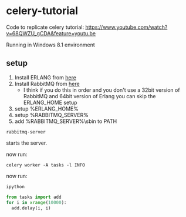 celery-tutorial
===============

Code to replicate celery tutorial: https://www.youtube.com/watch?v=68QWZU_gCDA&feature=youtu.be

Running in Windows 8.1 environment

setup
-----

1. Install ERLANG from [here](http://www.erlang.org/download.html)
2. Install RabbitMQ from [here](https://www.rabbitmq.com/download.html)
   * I think if you do this in order and you don't use a 32bit version of RabbitMQ and 64bit version of Erlang you can skip the ERLANG_HOME setup
3. setup %ERLANG_HOME%
4. setup %RABBITMQ_SERVER%
5. add %RABBITMQ_SERVER%\sbin to PATH

```dos
rabbitmq-server
```

starts the server.

now run:

```dos
celery worker -A tasks -l INFO
```

now run:

```dos
ipython
```

```python
from tasks import add
for i in xrange(10000):
  add.delay(i, i)
```
